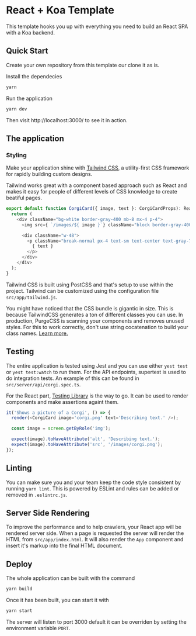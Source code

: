 # React + Koa Template

This template hooks you up with everything you need to build an React SPA with a Koa backend.

## Quick Start

Create your own repository from this template our clone it as is.

Install the dependecies

```sh
yarn
```

Run the application

```sh
yarn dev
```

Then visit http://localhost:3000/ to see it in action.

## The application

### Styling

Make your application shine with [Tailwind CSS](https://tailwindcss.com/), a utility-first CSS framework for
rapidly building custom designs.

Tailwind works great with a component based approach such as React and makes it easy for people of different levels of CSS knowledge to create beatiful pages.

```ts
export default function CorgiCard({ image, text }: CorgiCardProps): ReactElement {
  return (
    <div className="bg-white border-gray-400 mb-8 mx-4 p-4">
      <img src={ `/images/${ image }`} className="block border-gray-400 h-64 mb-4 object-cover w-48" />

      <div className="w-48">
        <p className="break-normal px-4 text-sm text-center text-gray-700">
          { text }
        </p>
      </div>
    </div>
  );
}
```

Tailwind CSS is built using PostCSS and that's setup to use within the project. Tailwind can be customized using the configuration file `src/app/tailwind.js`.

You might have noticed that the CSS bundle is gigantic in size. This is because TailwindCSS generates a ton of different classes you can use. In production, PurgeCSS is scanning your components and removes unused styles. For this to work correctly, don't use string cocatenation to build your class names. [Learn more.](https://tailwindcss.com/docs/controlling-file-size/)

## Testing

The entire application is tested using Jest and you can use either `yest test` or `yest test:watch` to run them. For the API endpoints, supertest is used to do integration tests. An example of this can be found in `src/server/api/corgi.spec.ts`.

For the React part, [Testing Library](https://testing-library.com/docs/react-testing-library/example-intro) is the way to go. It can be used to render components and make assertions againt them.

```ts
it('Shows a picture of a Corgi', () => {
  render(<CorgiCard image='corgi.png' text='Describing text.' />);

  const image = screen.getByRole('img');

  expect(image).toHaveAttribute('alt', 'Describing text.');
  expect(image).toHaveAttribute('src', '/images/corgi.png');
});
```

## Linting

You can make sure you and your team keep the code style consistent by running `yarn lint`. This is powered by ESLint and rules can be added or removed in `.eslintrc.js`.

## Server Side Rendering

To improve the performance and to help crawlers, your React app will be rendered server side. When a page is requested the server will render the HTML from `src/app/index.html`. It will also render the `App` component and insert it's markup into the final HTML document.

## Deploy

The whole application can be built with the command

```sh
yarn build
```

Once it has been built, you can start it with

```sh
yarn start
```

The server will listen to port 3000 default it can be overriden by setting the environment variable `PORT`.
